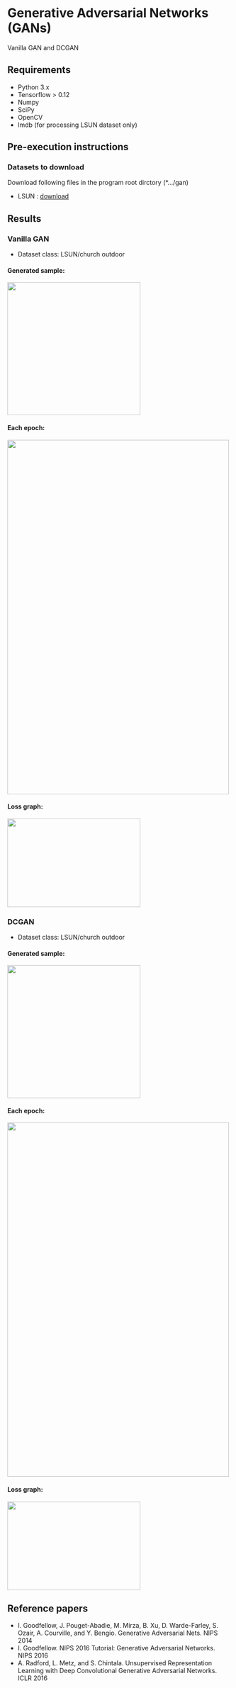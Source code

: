 # Generative Adversarial Networks (GANs)
Vanilla  GAN and DCGAN

## Requirements
* Python 3.x
* Tensorflow > 0.12
* Numpy
* SciPy
* OpenCV
* lmdb (for processing LSUN dataset only)

## Pre-execution instructions
### Datasets to download
Download following files in the program root dirctory (*.../gan)
* LSUN : [download](https://github.com/fyu/lsun)

## Results
### Vanilla GAN
* Dataset class: LSUN/church outdoor
#### Generated sample:
<img src="https://user-images.githubusercontent.com/13673119/47503076-34fc8280-d8a4-11e8-8f80-4d8ad36253c5.png" width="300" height="300"></img>
#### Each epoch:
<img src="https://user-images.githubusercontent.com/13673119/47503496-3da18880-d8a5-11e8-9004-bdeccbe34265.GIF" width="500" height="800"></img>
#### Loss graph:
<img src="https://user-images.githubusercontent.com/13673119/47503532-514cef00-d8a5-11e8-98a7-18c68a9dc4aa.png" width="300" height="200"></img>

### DCGAN
* Dataset class: LSUN/church outdoor
#### Generated sample:
<img src="https://user-images.githubusercontent.com/13673119/47503141-5f4e4000-d8a4-11e8-9621-dbb81fd9be85.png" width="300" height="300"></img>
#### Each epoch:
<img src="https://user-images.githubusercontent.com/13673119/47503582-717cae00-d8a5-11e8-8309-957d65392b16.GIF" width="500" height="800"></img>
#### Loss graph:
<img src="https://user-images.githubusercontent.com/13673119/47503588-73df0800-d8a5-11e8-8055-65200bff0303.png" width="300" height="200"></img>

## Reference papers
*  I. Goodfellow, J. Pouget-Abadie, M. Mirza, B. Xu, D. Warde-Farley, S. Ozair, A. Courville, and Y. Bengio. Generative Adversarial Nets. NIPS 2014
 *  I. Goodfellow. NIPS 2016 Tutorial: Generative Adversarial Networks. NIPS 2016
 *  A. Radford, L. Metz, and S. Chintala. Unsupervised Representation Learning with Deep Convolutional Generative Adversarial Networks. ICLR 2016
